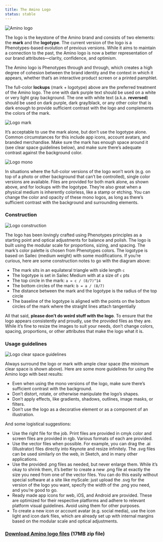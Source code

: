 ```yaml
---
title: The Amino Logo
status: stable
---
```


![Amino logo](/img/guides/logo-primary.png)

The logo is the keystone of the Amino brand and consists of two elements: the **mark** and the **logotype**. The current version of the logo is a Phenotypes-based evolution of previous versions. While it aims to maintain a connection to the past, the Amino logo is now a better representation of our brand attributes—clarity, confidence, and optimism. 

The Amino logo is Phenotypes through and through, which creates a high degree of cohesion between the brand identity and the context in which it appears, whether that’s an interactive product screen or a printed pamphlet. 

The full-color **lockups** (mark + logotype) above are the preferred treatment of the Amino logo. The one with dark purple text should be used on a white or very light gray background. The one with white text (a.k.a. **reversed**) should be used on dark purple, dark gray/black, or any other color that is dark enough to provide sufficient contrast with the logo and complements the colors of the mark.

![Logo mark](/img/guides/logo-mark.png)

It’s acceptable to use the mark alone, but don’t use the logotype alone. Common circumstances for this include app icons, account avatars, and branded merchandise. Make sure the mark has enough space around it (see clear space guidelines below), and make sure there’s adequate contrast against the background color.

![Logo mono](/img/guides/logo-mono.png)

In situations where the full-color versions of the logo won’t work (e.g. on top of a photo or other background that can’t be controlled), single color versions are available. Files are provided for both mark alone, as shown above, and for lockups with the logotype. They’re also great when a physical medium is inherently colorless, like a stamp or etching. You can change the color and opacity of these mono logos, as long as there’s sufficient contrast with the background and surrounding elements.

### Construction

![Logo construction](/img/guides/logo-construction.png)

The logo has been lovingly crafted using Phenotypes principles as a starting point and optical adjustments for balance and polish. The logo is built using the modular scale for proportions, sizing, and spacing. The mark’s color palette is chosen from Phenotypes colors. The logotype is based on Sailec (medium weight) with some modifications. If you’re curious, here are some construction notes to go with the diagram above:

* The mark sits in an equilateral triangle with side length `c`
* The logotype is set in Sailec Medium with at a size of `c` pts
* The top circle in the mark: `a = c / (8/7)^14`
* The bottom circles of the mark: `b = a / (8/7)`
* The distance between the mark and the logotype is the radius of the top circle
* The baseline of the logotype is aligned with the points on the bottom circles of the mark where the straight lines attach tangentially

All that said, **please don’t do weird stuff with the logo**. To ensure that the logo appears consistently and proudly, use the provided files as they are. While it’s fine to resize the images to suit your needs, don’t change colors, spacing, proportions, or other attributes that make the logo what it is.

### Usage guidelines

![Logo clear space guidelines](/img/guides/logo-clear-space.png)

Always surround the logo or mark with ample clear space (the minimum clear space is shown above). Here are some more guidelines for using the Amino logo with best results:

* Even when using the mono versions of the logo, make sure there’s sufficient contrast with the background.
* Don’t distort, rotate, or otherwise manipulate the logo’s shapes.
* Don’t apply effects, like gradients, shadows, outlines, image masks, or filters.
* Don’t use the logo as a decorative element or as a component of an illustration.

And some logistical suggestions:

* Use the right file for the job. Print files are provided in cmyk color and screen files are provided in rgb. Various formats of each are provided.
* Use the vector files when possible. For example, you can drag the .ai (Illustrator) files directly into Keynote and resize infinitely. The .svg files can be used similarly on the web, in Sketch, and in many other applications.
* Use the provided .png files as needed, but never enlarge them. While it’s okay to shrink them, it’s better to create a new .png file at exactly the size you need from one of the vector files. You can do this easily without special software at a site like myScale: just upload the .svg for the version of the logo you want, specify the width of the .png you need, and you’re good to go.
* Ready made app icons for web, iOS, and Android are provided. These are optimized for their respective platforms and adhere to relevant platform visual guidelines. Avoid using them for other purposes.
* To create a new icon or account avatar (e.g. social media), use the icon light and icon dark files, which are already set up with internal margins based on the modular scale and optical adjustments.

### [Download Amino logo files](https://www.dropbox.com/s/fq5981ebiduww03/amino%20logo%2021.zip?dl=1) (17MB zip file)
